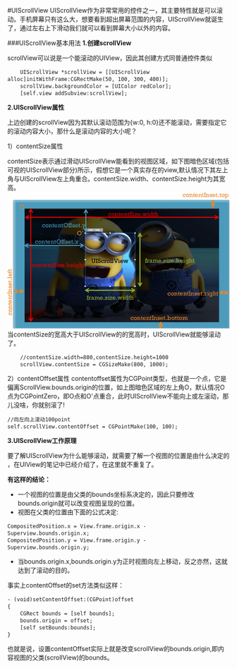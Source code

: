 #UIScrollView
UIScrollView作为非常常用的控件之一，其主要特性就是可以滚动。手机屏幕只有这么大，想要看到超出屏幕范围的内容，UIScrollView就诞生了，通过左右上下滑动我们就可以看到屏幕大小以外的内容。


###UIScrollView基本用法
**1.创建scrollView**

scrollView可以说是一个能滚动的UIView，因此其创建方式同普通控件类似
```objc
    UIScrollView *scrollView = [[UIScrollView alloc]initWithFrame:CGRectMake(50, 100, 300, 400)];
    scrollView.backgroundColor = [UIColor redColor];
    [self.view addSubview:scrollView];
```
**2.UIScrollView属性**

上边创建的scrollView因为其默认滚动范围为{w:0, h:0}还不能滚动，需要指定它的滚动内容大小，那什么是滚动内容的大小呢？

1）contentSize属性 
                                                       
contentSize表示通过滑动UIScrollView能看到的视图区域，如下图暗色区域(包括可视的UIScrollView部分)所示，假想它是一个真实存在的view,默认情况下其左上角与UIScrollView左上角重合。contentSize.width、contentSize.height为其宽高。
![](/assets/pic3-1.png)
当contentSize的宽高大于UIScrollView的的宽高时，UIScrollView就能够滚动了。
```objc
    //contentSize.width=800,contentSize.height=1000
    scrollView.contentSize = CGSizeMake(800, 1000);
```
2）contentOffset属性
contentoffset属性为CGPoint类型，也就是一个点，它是偏离ScrollView.bounds.origin的位置，如上图暗色区域的左上角O，默认情况O点为CGPointZero，即O点和O'点重合，此时UIScrollView不能向上或左滚动，那儿没啥，你就别滚了!
```objc
//向左向上滚动100point
self.scrollView.contentOffset = CGPointMake(100, 100);
```
**3.UIScrollView工作原理**

要了解UIScrollView为什么能够滚动，就需要了解一个视图的位置是由什么决定的
，在UIView的笔记中已经介绍了，在这里就不重复了。

**有这样的结论：**
 - 一个视图的位置是由父类的bounds坐标系决定的，因此只要修改bounds.origin就可以改变视图呈现的位置。
 - 视图在父类的位置由下面的公式决定:
 
```objc
CompositedPosition.x = View.frame.origin.x - Superview.bounds.origin.x;
CompositedPosition.y = View.frame.origin.y - Superview.bounds.origin.y;

 ```
 
- 当bounds.origin.x,bounds.origin.y为正时视图向左上移动，反之亦然，这就达到了滚动的目的。

事实上contentOffset的set方法类似这样：
```objc
- (void)setContentOffset:(CGPoint)offset
{
    CGRect bounds = [self bounds];
    bounds.origin = offset;
    [self setBounds:bounds];
}
```
也就是说，设置contentOffset实际上就是改变scrollView的bounds.origin,即内容视图的父类(scrollView)的bounds。
